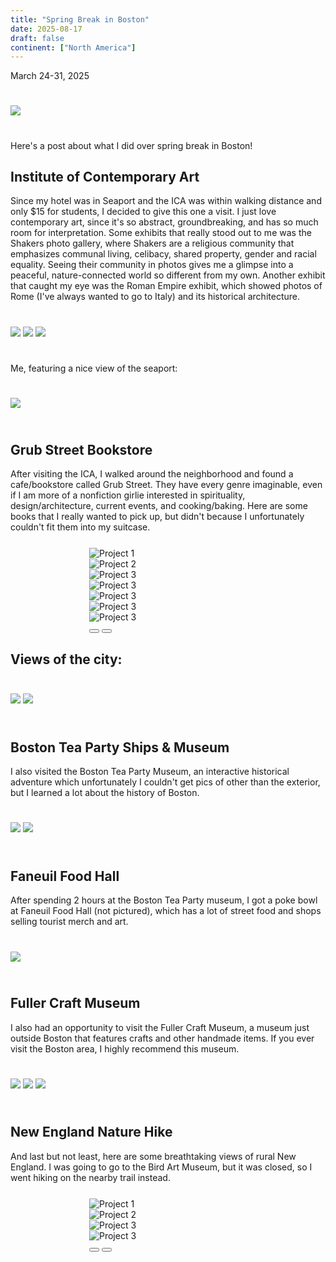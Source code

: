 ```yaml
---
title: "Spring Break in Boston"
date: 2025-08-17
draft: false
continent: ["North America"]
---
```


March 24-31, 2025

<!--more-->

<img src="/images/boston/bostonCover.png" class="mx-auto d-block" style="max-width: 50%; margin-top: 5%; margin-bottom: 5%;">

Here's a post about what I did over spring break in Boston!

## Institute of Contemporary Art

Since my hotel was in Seaport and the ICA was within walking distance and only $15 for students, I decided to give this one a visit. I just love contemporary art, since it's so abstract, groundbreaking, and has so much room for interpretation. Some exhibits that really stood out to me was the Shakers photo gallery, where Shakers are a religious community that emphasizes communal living, celibacy, shared property, gender and racial equality. Seeing their community in photos gives me a glimpse into a peaceful, nature-connected world so different from my own. Another exhibit that caught my eye was the Roman Empire exhibit, which showed photos of Rome (I've always wanted to go to Italy) and its historical architecture.

<div class="container">
   <div class="row">
          <img src="/images/boston/art1.png" class="mx-auto d-block" style="max-width: 50%; margin-top: 5%; margin-bottom: 5%;">
          <img src="/images/boston/photos1.png" class="mx-auto d-block" style="max-width: 50%; margin-top: 5%; margin-bottom: 5%;">
          <img src="/images/boston/photos2.png" class="mx-auto d-block" style="max-width: 50%; margin-top: 5%; margin-bottom: 5%;">
    </div>
</div>

Me, featuring a nice view of the seaport:

<img src="/images/boston/view.png" class="mx-auto d-block" style="max-width: 50%; margin-top: 5%; margin-bottom: 5%;">

## Grub Street Bookstore

After visiting the ICA, I walked around the neighborhood and found a cafe/bookstore called Grub Street. They have every genre imaginable, even if I am more of a nonfiction girlie interested in spirituality, design/architecture, current events, and cooking/baking. Here are some books that I really wanted to pick up, but didn't because I unfortunately couldn't fit them into my suitcase.

<div id="carouselExample" class="carousel slide" data-bs-ride="carousel" style="max-width: 50%; margin-top: 5%; margin-bottom: 5%; margin-left: 25%;">
  <div class="carousel-inner">
    <div class="carousel-item active">
      <img src="/images/boston/book1.png" class="d-block w-100" alt="Project 1">
    </div>
    <div class="carousel-item">
      <img src="/images/boston/book2.png" class="d-block w-100" alt="Project 2">
    </div>
    <div class="carousel-item">
      <img src="/images/boston/book3.png" class="d-block w-100" alt="Project 3">
    </div>
    <div class="carousel-item">
      <img src="/images/boston/book4.png" class="d-block w-100" alt="Project 3">
    </div>
    <div class="carousel-item">
      <img src="/images/boston/book5.png" class="d-block w-100" alt="Project 3">
    </div>
    <div class="carousel-item">
      <img src="/images/boston/book6.png" class="d-block w-100" alt="Project 3">
    </div>
    <div class="carousel-item">
      <img src="/images/boston/book7.png" class="d-block w-100" alt="Project 3">
    </div>
  </div>
  <button class="carousel-control-prev" type="button" data-bs-target="#carouselExample" data-bs-slide="prev">
    <span class="carousel-control-prev-icon" aria-hidden="true"></span>
  </button>
  <button class="carousel-control-next" type="button" data-bs-target="#carouselExample" data-bs-slide="next">
    <span class="carousel-control-next-icon" aria-hidden="true"></span>
  </button>
</div>

## Views of the city:

<div class="container">
   <div class="row">
          <img src="/images/boston/city1.png" class="mx-auto d-block" style="max-width: 50%; margin-top: 5%; margin-bottom: 5%;">
          <img src="/images/boston/city2.png" class="mx-auto d-block" style="max-width: 50%; margin-top: 5%; margin-bottom: 5%;">
    </div>
</div>

## Boston Tea Party Ships & Museum

I also visited the Boston Tea Party Museum, an interactive historical adventure which unfortunately I couldn't get pics of other than the exterior, but I learned a lot about the history of Boston.

<div class="container">
   <div class="row">
          <img src="/images/boston/ships.png" class="mx-auto d-block" style="max-width: 50%; margin-top: 5%; margin-bottom: 5%;">
          <img src="/images/boston/historical.png" class="mx-auto d-block" style="max-width: 50%; margin-top: 5%; margin-bottom: 5%;">
    </div>
</div>

## Faneuil Food Hall

After spending 2 hours at the Boston Tea Party museum, I got a poke bowl at Faneuil Food Hall (not pictured), which has a lot of street food and shops selling tourist merch and art.

<img src="/images/boston/art.png" class="mx-auto d-block" style="max-width: 50%; margin-top: 5%; margin-bottom: 5%;">

## Fuller Craft Museum

I also had an opportunity to visit the Fuller Craft Museum, a museum just outside Boston that features crafts and other handmade items. If you ever visit the Boston area, I highly recommend this museum.

<div class="container">
   <div class="row">
          <img src="/images/boston/craft1.png" class="mx-auto d-block" style="max-width: 50%; margin-top: 5%; margin-bottom: 5%;">
          <img src="/images/boston/craft2.png" class="mx-auto d-block" style="max-width: 50%; margin-top: 5%; margin-bottom: 5%;">
          <img src="/images/boston/craft3.png" class="mx-auto d-block" style="max-width: 50%; margin-top: 5%; margin-bottom: 5%;">
    </div>
</div>

## New England Nature Hike

And last but not least, here are some breathtaking views of rural New England. I was going to go to the Bird Art Museum, but it was closed, so I went hiking on the nearby trail instead.

<div id="carouselExample" class="carousel slide" data-bs-ride="carousel" style="max-width: 50%; margin-top: 5%; margin-bottom: 5%; margin-left: 25%;">
  <div class="carousel-inner">
    <div class="carousel-item active">
      <img src="/images/boston/w1.png" class="d-block w-100" alt="Project 1">
    </div>
    <div class="carousel-item">
      <img src="/images/boston/w2.png" class="d-block w-100" alt="Project 2">
    </div>
    <div class="carousel-item">
      <img src="/images/boston/woods.png" class="d-block w-100" alt="Project 3">
    </div>
    <div class="carousel-item">
      <img src="/images/boston/nature1.png" class="d-block w-100" alt="Project 3">
    </div>
  <button class="carousel-control-prev" type="button" data-bs-target="#carouselExample" data-bs-slide="prev">
    <span class="carousel-control-prev-icon" aria-hidden="true"></span>
  </button>
  <button class="carousel-control-next" type="button" data-bs-target="#carouselExample" data-bs-slide="next">
    <span class="carousel-control-next-icon" aria-hidden="true"></span>
  </button>
</div>